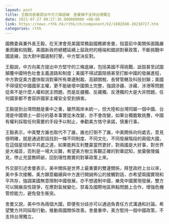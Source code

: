 ```yaml
---
layout: post
title: 王毅向舍曼提出中方三條底線　舍曼稱不支持台灣獨立
date: 2021-07-27 00:27:36.000000000 +08:00
link: https://news.rthk.hk/rthk/ch/component/k2/1602698-20210727.htm
categories: rthk
---
```


國務委員兼外長王毅，在天津會見美國常務副國務卿舍曼，指當前中美關係面臨嚴重困難和挑戰，美國新政府總體延續上屆政府的極端和錯誤對華政策，不斷挑戰中國底線，加大對中國遏制打壓，中方堅決反對。

王毅說，中方向美方提出中方堅守的三條底線，包括美國不得挑戰、詆毀甚至試圖顛覆中國特色社會主義道路和制度；美國不得試圖阻撓甚至打斷中國的發展進程，中方敦促美方盡快取消對華所有單邊制裁、高額關稅、長臂管轄及科技封鎖；美國不得侵犯中國國家主權，更不能破壞中國領土完整，強調涉疆、涉藏、涉港等問題從來不是什麼人權和民主問題，而是反疆獨、反藏獨、反港獨的大是大非問題，任何國家都不會容許國家主權安全受到損害。

王毅提到台灣問題是重中之重，雖然兩岸未統一，但大陸和台灣同屬一個中國、台灣是中國領土一部分的基本事實從未改變，亦不會改變，如果台獨膽敢挑釁，中國有權利採取任何需要的手段予以制止，奉勸美方恪守承諾，慎重行事。

王毅表示，中美雙方誰也取代不了誰，誰也打倒不了誰，中美關係向何處去，意見很明確，就是通過對話找到一條不同制度、不同文化、不同發展階段的兩個大國，在這個星球和平共處之道，如果能夠互利雙贏當然更好，對兩國是大好事，對世界是大福音，否則是一場大災難，希望美方樹立客觀正確的對華認知，放棄傲慢偏見，停止充當教師爺，回到理性務實的對華政策上來。

外交部引述舍曼表示，美中關係是世界上最重要的雙邊關係，拜登政府上台以來，美中多次接觸，美方願意繼續與中方進行開誠佈公的接觸對話，亦希望兩國實現和平共存，強調美國無意限制中國發展，亦不想遏制中國，樂見中國實現發展，雙方可以開展良性競爭，在應對氣候變化、禁毒及國際地區熱點問題上合作，增強危機管控能力，避免發生衝突。

舍曼又說，美中作為兩個大國，即便有分歧亦可以通過負責任方式溝通和討論，希望雙方共同採取行動，推動兩國關係改善。舍曼重申，美方堅持一個中國政策，不支持台灣獨立。
